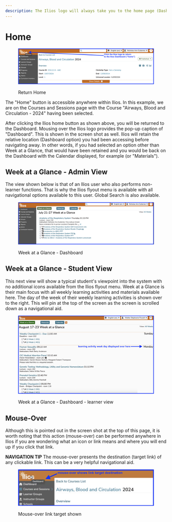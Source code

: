 ```yaml
---
description: The Ilios logo will always take you to the home page (Dashboard).
---
```


# Home

<figure>
    <img src="../images/dashboard_home/home_link.png" alt="click as shown">
    <figcaption>
        <p>Return Home</p>
    </figcaption>
</figure>

The "Home" button is accessible anywhere within Ilios. In this example, we are on the Courses and Sessions page with the Course "Airways, Blood and Circulation - 2024" having been selected.

After clicking the Ilios home button as shown above, you will be returned to the Dashboard. Mousing over the Ilios logo provides the pop-up caption of "Dashboard". This is shown in the screen shot as well. Ilios will retain the relative location (Dashboard option) you had been accessing before navigating away. In other words, if you had selected an option other than Week at a Glance, that would have been retained and you would be back on the Dashboard with the Calendar displayed, for example (or "Materials").

## Week at a Glance - Admin View

The view shown below is that of an Ilios user who also performs non-learner functions. That is why the Ilios flyout menu is available with all navigational options available to this user. Global Search is also available.

<figure>
    <img src="../images/dashboard_home/week_at_a_glance.png" alt="week at a glance displayed">
    <figcaption>
        <p>Week at a Glance - Dashboard</p>
    </figcaption>
</figure>

## Week at a Glance - Student View

This next view will show a typical student's viewpoint into the system with no additional icons available from the Ilios flyout menu. Week at a Glance is their main focus with all weekly learning activities and materials available here. The day of the week of their weekly learning activities is shown over to the right. This will pin at the top of the screen as the screen is scrolled down as a navigational aid.

<figure>
    <img src="../images/dashboard_home/week_at_a_glance_student_view.png" alt="week at a glance displayed - learner view">
    <figcaption>
        <p>Week at a Glance - Dashboard - learner view</p>
    </figcaption>
</figure>

## Mouse-Over

Although this is pointed out in the screen shot at the top of this page, it is worth noting that this action (mouse-over) can be performed anywhere in Ilios if you are wondering what an icon or link means and where you will end up if you click that link. 

**NAVIGATION TIP**
The mouse-over presents the destination (target link) of any clickable link. This can be a very helpful navigational aid.

<figure>
    <img src="../images/dashboard_home/mouse_over_destination.png" alt="mouse over showing target link destination">
    <figcaption>
        <p>Mouse-over link target shown</p>
    </figcaption>
</figure>
